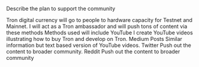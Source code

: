 Describe the plan to support the community
 
Tron digital currency will go to people to hardware capacity for Testnet and Mainnet. 
I will act as a Tron ambassador and will push tons of content via these methods
Methods used will include
YouTube I create YouTube videos illustrating how to buy Tron and develop on Tron. 
Medium Posts Similar information but text based version of YouTube videos. 
Twitter Push out the content to broader community. 
Reddit Push out the content to broader community

